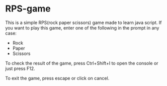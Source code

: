 # RPS-game

This is a simple RPS(rock paper scissors) game made to learn java script.
If you want to play this game, enter one of the following in the prompt in any case:

- Rock
- Paper
- Scissors

To check the result of the game, press Ctrl+Shift+I to open the console or just press F12.

To exit the game, press escape or click on cancel.